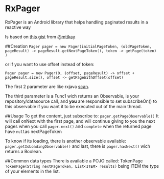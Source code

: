 # RxPager
RxPager is an Android library that helps handling paginated results in a reactive way

Is based on [this gist](https://gist.github.com/mttkay/24881a0ce986f6ec4b4d) from [@mttkay](https://gist.github.com/mttkay)

##Creation
`Pager pager = new Pager(initialPageToken, (oldPageToken, pageResult) -> pageResult.getNextPageToken(), token -> getPage(token) )`

or if you want to use offset instead of token:

`Pager pager = new Pager(0, (offset, pageResult) -> offset + pageResult.size(), offset -> getPageWithOffset(offset)`

The first 2 parameter are like rxjava [scan](http://reactivex.io/documentation/operators/scan.html).

The third parameter is a Func1 wich returns an Observable, is your repository/datasource call, and **you** are responsible to set subscribeOn() to this observable if you want it to be executed out of the main thread.

##Usage
To get the content, just subscribe to: `pager.getPageObservable()`
It will call onNext with the first page, and will continue giving to you the next pages when you call `pager.next()` and `complete` when the returned page have `null`as nextPageToken

To know if its loading, there is another observable available: `pager.getIsLoadingObservable()`
and last, there is `pager.hasNext()` wich returns a Boolean.

##Common data types
There is available a POJO called: TokenPage
`TokenPage(String nextPageToken, List<ITEM> results)`
being ITEM the type of your elements in the list.
